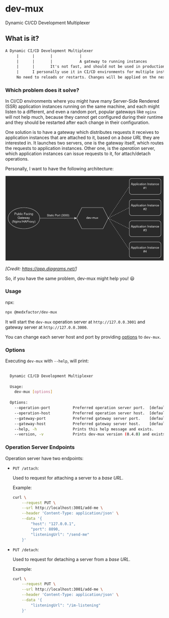 # dev-mux

Dynamic CI/CD Development Multiplexer

## What is it?

```txt
A Dynamic CI/CD Development Multiplexer
     |      |       |            |
     |      |       |            A gateway to running instances
     |      |       It's not fast, and should not be used in production
     |      I personally use it in CI/CD environments for multiple instances
     No need to reloads or restarts. Changes will be applied on the next request
```

### Which problem does it solve?

In CI/CD environments where you might have many Server-Side Rendered (SSR) application instances running on the same machine, and each might listen to a different, and even a random port, popular gateways like `nginx` will not help much, because they cannot get configured during their runtime and they should be restarted after each change in their configuration.

One solution is to have a gateway which distributes requests it receives to application instances that are attached to it, based on a _base URL_ they are interested in. It launches two servers, one is the gateway itself, which routes the requests to application instances. Other one, is the _operation_ server, which application instances can issue requests to it, for attach/detach operations.

Personally, I want to have the following architecture:

![diagram that represent an example scenario where dev-mux works best](./diagram.png)

*[Credit: <https://app.diagrams.net/>]*

So, if you have the same problem, dev-mux might help you! 😃

### Usage

npx:

  ```sh
  npx @medxfactor/dev-mux
  ```

It will start the `dev-mux` operation server at `http://127.0.0.3001` and gateway server at `http://127.0.0.3000`.

You can change each server host and port by providing [options](#options) to `dev-mux`.

### Options

Executing `dev-mux` with `--help`, will print:

```sh

  Dynamic CI/CD Development Multiplexer

  Usage:
    dev-mux [options]

  Options:
    --operation-port          Preferred operation server port.  [default: 3001]
    --operation-host          Preferred operation server host.  [default: '127.0.0.1']
    --gateway-port            Preferred gateway server port.    [default: 3000]
    --gateway-host            Preferred gateway server host.    [default: '127.0.0.1']
    --help, -h                Prints this help message and exists.
    --version, -v             Prints dev-mux version (0.4.0) and exists.


```

### Operation Server Endpoints

Operation server have two endpoints:

- `PUT /attach`:

  Used to request for attaching a server to a _base URL_.

  Example:

  ```sh
  curl \
      --request PUT \
      --url http://localhost:3001/add-me \
      --header 'Content-Type: application/json' \
      --data '{
          "host": "127.0.0.1",
          "port": 8090,
          "listeningUrl": "/send-me"
      }'
  ```

- `PUT /detach`:

  Used to request for detaching a server from a _base URL_.

  Example:

  ```sh
  curl \
      --request PUT \
      --url http://localhost:3001/add-me \
      --header 'Content-Type: application/json' \
      --data '{
          "listeningUrl": "/im-listening"
      }'
  ```
